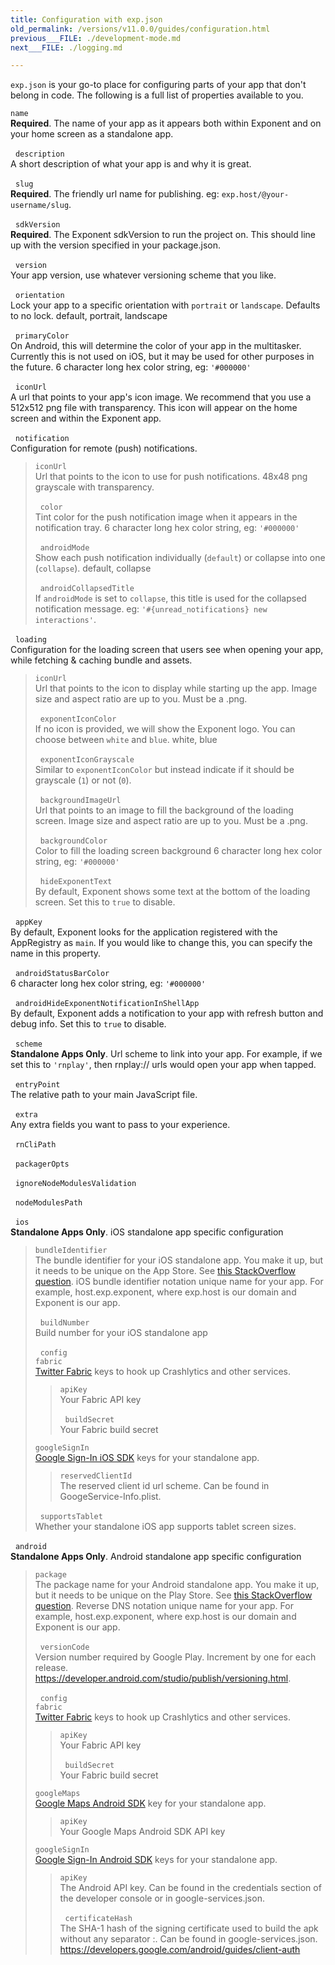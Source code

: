 ```yaml
---
title: Configuration with exp.json
old_permalink: /versions/v11.0.0/guides/configuration.html
previous___FILE: ./development-mode.md
next___FILE: ./logging.md

---
```


`exp.json` is your go-to place for configuring parts of your app that don't belong in code. The following is a full list of properties available to you.

 `name`  
**Required**. The name of your app as it appears both within Exponent and on your home screen as a standalone app.

 
 `description`  
A short description of what your app is and why it is great.

 
 `slug`  
**Required**. The friendly url name for publishing. eg: `exp.host/@your-username/slug`.

 
 `sdkVersion`  
**Required**. The Exponent sdkVersion to run the project on. This should line up with the version specified in your package.json.

 
 `version`  
Your app version, use whatever versioning scheme that you like.

 
 `orientation`  
Lock your app to a specific orientation with `portrait` or `landscape`. Defaults to no lock. default, portrait, landscape

 
 `primaryColor`  
On Android, this will determine the color of your app in the multitasker. Currently this is not used on iOS, but it may be used for other purposes in the future. 6 character long hex color string, eg: `'#000000'`

 
 `iconUrl`  
A url that points to your app's icon image. We recommend that you use a 512x512 png file with transparency. This icon will appear on the home screen and within the Exponent app.

 
 `notification`  
Configuration for remote (push) notifications.

>  `iconUrl`  
> Url that points to the icon to use for push notifications. 48x48 png grayscale with transparency.
>
>  
>  `color`  
> Tint color for the push notification image when it appears in the notification tray. 6 character long hex color string, eg: `'#000000'`
>
>  
>  `androidMode`  
> Show each push notification individually (`default`) or collapse into one (`collapse`). default, collapse
>
>  
>  `androidCollapsedTitle`  
> If `androidMode` is set to `collapse`, this title is used for the collapsed notification message. eg: `'#{unread_notifications} new interactions'`.

 
 `loading`  
Configuration for the loading screen that users see when opening your app, while fetching & caching bundle and assets.

>  `iconUrl`  
> Url that points to the icon to display while starting up the app. Image size and aspect ratio are up to you. Must be a .png.
>
>  
>  `exponentIconColor`  
> If no icon is provided, we will show the Exponent logo. You can choose between `white` and `blue`. white, blue
>
>  
>  `exponentIconGrayscale`  
> Similar to `exponentIconColor` but instead indicate if it should be grayscale (`1`) or not (`0`).
>
>  
>  `backgroundImageUrl`  
> Url that points to an image to fill the background of the loading screen. Image size and aspect ratio are up to you. Must be a .png.
>
>  
>  `backgroundColor`  
> Color to fill the loading screen background 6 character long hex color string, eg: `'#000000'`
>
>  
>  `hideExponentText`  
> By default, Exponent shows some text at the bottom of the loading screen. Set this to `true` to disable.

 
 `appKey`  
By default, Exponent looks for the application registered with the AppRegistry as `main`. If you would like to change this, you can specify the name in this property.

 
 `androidStatusBarColor`  
6 character long hex color string, eg: `'#000000'`

 
 `androidHideExponentNotificationInShellApp`  
By default, Exponent adds a notification to your app with refresh button and debug info. Set this to `true` to disable.

 
 `scheme`  
**Standalone Apps Only**. Url scheme to link into your app. For example, if we set this to `'rnplay'`, then rnplay:// urls would open your app when tapped.

 
 `entryPoint`  
The relative path to your main JavaScript file.

 
 `extra`  
Any extra fields you want to pass to your experience.

 
 `rnCliPath`  

 
 `packagerOpts`  

 
 `ignoreNodeModulesValidation`  

 
 `nodeModulesPath`  

 
 `ios`  
**Standalone Apps Only**. iOS standalone app specific configuration

>  `bundleIdentifier`  
> The bundle identifier for your iOS standalone app. You make it up, but it needs to be unique on the App Store. See [this StackOverflow question](http://stackoverflow.com/questions/11347470/what-does-bundle-identifier-mean-in-the-ios-project). iOS bundle identifier notation unique name for your app. For example, host.exp.exponent, where exp.host is our domain and Exponent is our app.
>
>  
>  `buildNumber`  
> Build number for your iOS standalone app
>
>  
>  `config`  
>  `fabric`  
> [Twitter Fabric](https://get.fabric.io/) keys to hook up Crashlytics and other services.
>
> >  `apiKey`  
> > Your Fabric API key
> >
> >  
> >  `buildSecret`  
> > Your Fabric build secret
>
>  `googleSignIn`  
> [Google Sign-In iOS SDK](https://developers.google.com/identity/sign-in/ios/start-integrating) keys for your standalone app.
>
> >  `reservedClientId`  
> > The reserved client id url scheme. Can be found in GoogeService-Info.plist.
>
>  
>  `supportsTablet`  
> Whether your standalone iOS app supports tablet screen sizes.

 
 `android`  
**Standalone Apps Only**. Android standalone app specific configuration

>  `package`  
> The package name for your Android standalone app. You make it up, but it needs to be unique on the Play Store. See [this StackOverflow question](http://stackoverflow.com/questions/6273892/android-package-name-convention). Reverse DNS notation unique name for your app. For example, host.exp.exponent, where exp.host is our domain and Exponent is our app.
>
>  
>  `versionCode`  
> Version number required by Google Play. Increment by one for each release. <https://developer.android.com/studio/publish/versioning.html>.
>
>  
>  `config`  
>  `fabric`  
> [Twitter Fabric](https://get.fabric.io/) keys to hook up Crashlytics and other services.
>
> >  `apiKey`  
> > Your Fabric API key
> >
> >  
> >  `buildSecret`  
> > Your Fabric build secret
>
>  `googleMaps`  
> [Google Maps Android SDK](https://developers.google.com/maps/documentation/android-api/signup) key for your standalone app.
>
> >  `apiKey`  
> > Your Google Maps Android SDK API key
>
>  `googleSignIn`  
> [Google Sign-In Android SDK](https://developers.google.com/identity/sign-in/android/start-integrating) keys for your standalone app.
>
> >  `apiKey`  
> > The Android API key. Can be found in the credentials section of the developer console or in google-services.json.
> >
> >  
> >  `certificateHash`  
> > The SHA-1 hash of the signing certificate used to build the apk without any separator :. Can be found in google-services.json. <https://developers.google.com/android/guides/client-auth>
